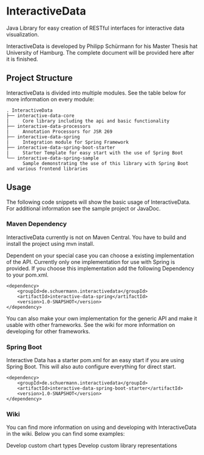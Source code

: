 # InteractiveData
Java Library for easy creation of RESTful interfaces for interactive data visualization.

InteractiveData is developed by Philipp Sch&uuml;rmann for his Master Thesis hat University of Hamburg.
The complete document will be provided here after it is finished.

## Project Structure
InteractiveData is divided into multiple modules. See the table below for more information on every module:
```
. InteractiveData
├── interactive-data-core
|     Core library including the api and basic functionality
├── interactive-data-processors
|     Annotation Processors for JSR 269
├── interactive-data-spring
|     Integration module for Spring Framework
├── interactive-data-spring-boot-starter
|     Starter Template for easy start with the use of Spring Boot
└── interactive-data-spring-sample
      Sample demonstrating the use of this library with Spring Boot and various frontend libraries
```

## Usage
The following code snippets will show the basic usage of InteractiveData. For additional information see the sample 
project or JavaDoc.

### Maven Dependency
InteractiveData currently is not on Maven Central. You have to build and install the project using mvn install.

Dependent on your special case you can choose a existing implementation of the API.
Currently only one implementation for use with Spring is provided. If you choose this implementation add the following
Dependency to your pom.xml.
```
<dependency>
    <groupId>de.schuermann.interactivedata</groupId>
    <artifactId>interactive-data-spring</artifactId>
    <version>1.0-SNAPSHOT</version>
</dependency>
```
You can also make your own implementation for the generic API and make it usable with other frameworks.
See the wiki for more information on developing for other frameworks.

### Spring Boot
Interactive Data has a starter pom.xml for an easy start if you are using Spring Boot. This will also auto configure
everything for direct start.
```
<dependency>
    <groupId>de.schuermann.interactivedata</groupId>
    <artifactId>interactive-data-spring-boot-starter</artifactId>
    <version>1.0-SNAPSHOT</version>
</dependency>
```

### Wiki
You can find more information on using and developing with InteractiveData in the wiki. Below you can find some examples:

Develop custom chart types
Develop custom library representations